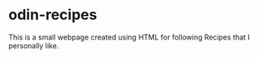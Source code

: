 # odin-recipes
This is a small webpage created using HTML for following Recipes that I personally like.